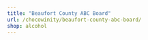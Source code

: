 ```yaml
---
title: "Beaufort County ABC Board"
url: /chocowinity/beaufort-county-abc-board/
shop: alcohol
---
```


